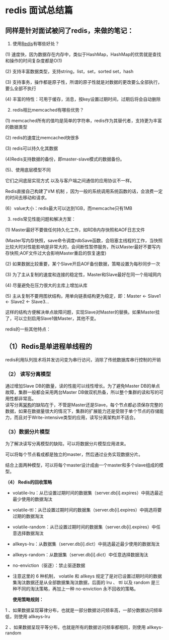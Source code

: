 # redis 面试总结篇


## 同样是针对面试被问了redis，来做的笔记： 

1. 使用[Redis][1]有哪些好处？

(1) 速度快，因为数据存在内存中，类似于HashMap，HashMap的优势就是查找和操作的时间复杂度都是O(1)

(2) 支持丰富数据类型，支持string，list，set，sorted set，hash

(3) 支持事务，操作都是原子性，所谓的原子性就是对数据的更改要么全部执行，要么全部不执行

(4) 丰富的特性：可用于缓存，消息，按key设置过期时间，过期后将会自动删除

2. redis相比memcached有哪些优势？

(1) memcached所有的值均是简单的字符串，redis作为其替代者，支持更为丰富的数据类型

(2) redis的速度比memcached快很多

(3) redis可以持久化其数据

(4)Redis支持数据的备份，即master-slave模式的数据备份。

(5)、使用底层模型不同  
  
它们之间底层实现方式 以及与客户端之间通信的应用协议不一样。  
  
Redis直接自己构建了VM 机制 ，因为一般的系统调用系统函数的话，会浪费一定的时间去移动和请求。  
  
(6）value大小：redis最大可以达到1GB，而memcache只有1MB

3. redis常见性能问题和解决方案：

(1) Master最好不要做任何持久化工作，如RDB内存快照和AOF日志文件

(Master写内存快照，save命令调度rdbSave函数，会阻塞主线程的工作，当快照比较大时对性能影响是非常大的，会间断性暂停服务，所以Master最好不要写内存快照;AOF文件过大会影响Master重启的恢复速度)

(2) 如果数据比较重要，某个Slave开启AOF备份数据，策略设置为每秒同步一次

(3) 为了主从复制的速度和连接的稳定性，Master和Slave最好在同一个局域网内

(4) 尽量避免在压力很大的主库上增加从库

(5) 主从复制不要用图状结构，用单向链表结构更为稳定，即：Master <- Slave1 <- Slave2 <- Slave3...

这样的结构方便解决单点故障问题，实现Slave对Master的替换。如果Master挂了，可以立刻启用Slave1做Master，其他不变。

redis的一些其他特点：

##  （1）Redis是单进程单线程的  
 

redis利用队列技术将并发访问变为串行访问，消除了传统数据库串行控制的开销

### （2） 读写分离模型 

通过增加Slave DB的数量，读的性能可以线性增长。为了避免Master DB的单点故障，集群一般都会采用两台Master DB做双机热备，所以整个集群的读和写的可用性都非常高。  
读写分离[架构][2]的缺陷在于，不管是Master还是Slave，每个节点都必须保存完整的数据，如果在数据量很大的情况下，集群的扩展能力还是受限于单个节点的存储能力，而且对于Write-intensive类型的应用，读写分离架构并不适合。

### （3）数据分片模型 

为了解决读写分离模型的缺陷，可以将数据分片模型应用进来。

可以将每个节点看成都是独立的master，然后通过业务实现数据分片。

结合上面两种模型，可以将每个master设计成由一个master和多个slave组成的模型。

**（4） Redis的回收策略**

* volatile-lru：从已设置过期时间的数据集（server.db[i].expires）中挑选最近最少使用的数据淘汰
* volatile-ttl：从已设置过期时间的数据集（server.db[i].expires）中挑选将要过期的数据淘汰
* volatile-random：从已设置过期时间的数据集（server.db[i].expires）中任意选择数据淘汰
* allkeys-lru：从数据集（server.db[i].dict）中挑选最近最少使用的数据淘汰
* allkeys-random：从数据集（server.db[i].dict）中任意选择数据淘汰
* no-enviction（驱逐）：禁止驱逐数据
* 注意这里的 6 种机制， volatile 和 allkeys 规定了是对已设置过期时间的数据集淘汰数据还是从全部数据集淘汰数据，后面的 lru 、 ttl 以及 random 是三种不同的淘汰策略，再加上一种 no-enviction 永不回收的策略。

  **使用策略规则：**

 1 、如果数据呈现幂律分布，也就是一部分数据访问频率高，一部分数据访问频率低，则使用 allkeys-lru

 2 、如果数据呈现平等分布，也就是所有的数据访问频率都相同，则使用 allkeys-random

[0]: http://write.blog.csdn.net/postedit/64919624
[1]: http://lib.csdn.net/base/redis
[2]: http://lib.csdn.net/base/architecture